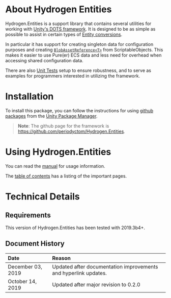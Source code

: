 # About Hydrogen Entities

Hydrogen.Entities is a support library that contains several utilities for working with [Unity's DOTS framework](https://unity.com/dots). 
It is designed to be as simple as possible to assist in certain types of [Entity conversions](https://docs.unity3d.com/Packages/com.unity.entities@0.3/api/Unity.Entities.Entity.html).
 
In particular it has support for creating singleton data for configuration purposes and creating [```BlobAssetReference<T>```](https://docs.unity3d.com/Packages/com.unity.entities@0.3/api/Unity.Entities.BlobAssetReference-1.html) from ScriptableObjects.
This makes it easier to use Pure(er) ECS data and less need for overhead when accessing shared configuration data.

There are also [Unit Tests](https://docs.unity3d.com/Packages/com.unity.test-framework@1.1/manual/index.html) setup to ensure robustness, and to serve as examples for programmers interested in utilizing the framework.

# Installation

To install this package, you can follow the instructions for using [github packages](https://docs.unity3d.com/Manual/upm-git.html) from the [Unity Package Manager](https://docs.unity3d.com/Packages/com.unity.package-manager-ui@latest/index.html).
> **Note**: The github page for the framework is https://github.com/periodyctom/Hydrogen.Entities.

# Using Hydrogen.Entities

You can read the [manual](./manual.md) for usage information.

The [table of contents](./TableOfContents.md) has a listing of the important pages.

# Technical Details

## Requirements

This version of Hydrogen.Entities has been tested with 2019.3b4+.

## Document History
| Date       | Reason                               |
| :--------- | :----------------------------------- |
| December 03, 2019 | Updated after documentation improvements and hyperlink updates. |
| October 14, 2019 | Updated after major revision to 0.2.0 |